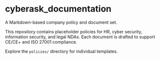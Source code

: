 # cyberask_documentation

A Markdown-based company policy and document set.

This repository contains placeholder policies for HR, cyber security, information security, and legal NDAs. Each document is drafted to support CE/CE+ and ISO 27001 compliance.

Explore the `policies/` directory for individual templates.
